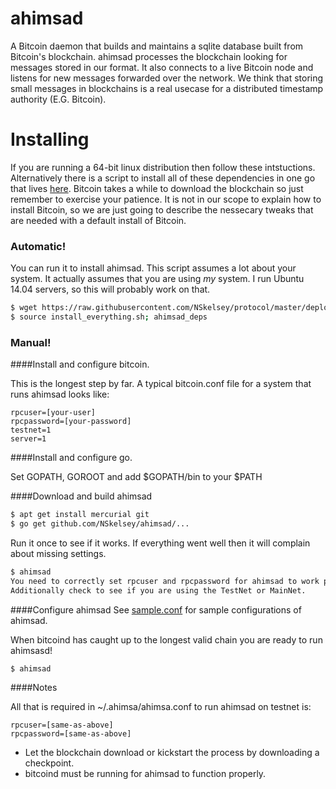 ahimsad
=======

A Bitcoin daemon that builds and maintains a sqlite database built from Bitcoin's blockchain.
ahimsad processes the blockchain looking for messages stored in our format. 
It also connects to a live Bitcoin node and listens for new messages forwarded over the network.
We think that storing small messages in blockchains is a real usecase for a distributed timestamp authority (E.G. Bitcoin). 


Installing
==========
If you are running a 64-bit linux distribution then follow these intstuctions.
Alternatively there is a script to install all of these dependencies in one go that
lives [here](http://github.com/NSkelsey/protocol/blob/master/deploy/install_everything.sh).
Bitcoin takes a while to download the blockchain so just remember to exercise your patience.
It is not in our scope to explain how to install Bitcoin, so we are just going to describe
the nessecary tweaks that are needed with a default install of Bitcoin.

### Automatic! 

You can run it to install ahimsad. This script assumes a lot about your system.
It actually assumes that you are using _my_ system.
I run Ubuntu 14.04 servers, so this will probably work on that.

```bash
$ wget https://raw.githubusercontent.com/NSkelsey/protocol/master/deploy/install_everything.sh
$ source install_everything.sh; ahimsad_deps
```

### Manual!

####Install and configure bitcoin. 

This is the longest step by far.
A typical bitcoin.conf file for a system that runs ahimsad looks like:

```
rpcuser=[your-user]
rpcpassword=[your-password]
testnet=1
server=1
```

####Install and configure go. 

Set GOPATH, GOROOT and add $GOPATH/bin to your $PATH

####Download and build ahimsad
```bash
$ apt get install mercurial git
$ go get github.com/NSkelsey/ahimsad/...
```
Run it once to see if it works. If everything went well then it will complain about 
missing settings.
```bash
$ ahimsad
You need to correctly set rpcuser and rpcpassword for ahimsad to work properly.
Additionally check to see if you are using the TestNet or MainNet.
```

####Configure ahimsad
See [sample.conf](https://github.com/NSkelsey/ahimsad/blob/master/sample.conf) for sample 
configurations of ahimsad. 

When bitcoind has caught up to the longest valid chain you are ready to run ahimsasd!

```bash
$ ahimsad
```


####Notes

All that is required in ~/.ahimsa/ahimsa.conf to run ahimsad on testnet is:
```
rpcuser=[same-as-above]
rpcpassword=[same-as-above]
```

- Let the blockchain download or kickstart the process by downloading a checkpoint.
- bitcoind must be running for ahimsad to function properly.

